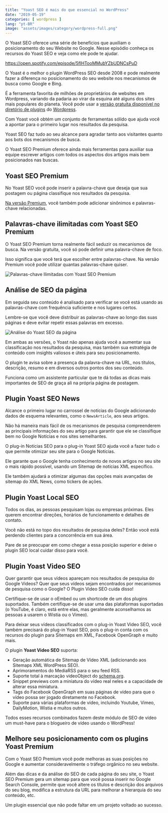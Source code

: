 ```yaml
---
title: "Yoast SEO é mais do que essencial no WordPress"
date: "2019-05-19"
categories: [ wordpress ]
lang: "pt-BR"
image: "assets/images/category/wordpress-full.png"
---
```


O Yoast SEO oferece uma série de benefícios que auxiliam o posicionamento do seu Website no Google. Nesse episódio conheça os recursos do Yoast SEO e veja como ele pode te ajudar.

https://open.spotify.com/episode/5flHTooMMubYZbUDNCsPuD

O Yoast é o melhor o plugin WordPress SEO desde 2008 e pode realmente fazer a diferença no posicionamento do seu website nos mecanismos de busca como Google e Bing.

É a ferramenta favorita de milhões de proprietários de websites em Wordpress, variando da padaria ao virar da esquina até alguns dos sites mais populares do planeta. Você pode usar a [versão gratuita disponível no diretório de plugins](https://br.wordpress.org/plugins/wordpress-seo/) do [Wordpress](https://www.luizeof.com.br/br/wordpress/).

Com Yoast você obtém um conjunto de ferramentas sólido que ajuda você a apontar para o primeiro lugar nos resultados da pesquisa.

Yoast SEO faz tudo ao seu alcance para agradar tanto aos visitantes quanto aos bots dos mecanismos de busca.

O Yoast SEO Premium oferece ainda mais ferramentas para auxiliar sua equipe escrever artigos com todos os aspectos dos artigos mais bem posicionados nas buscas.

## Yoast SEO Premium

No Yoast SEO você pode inserir a palavra-chave que deseja que sua postagem ou página classifique nos resultados da pesquisa.

[Na versão Premium](https://yoast.com/wordpress/plugins/seo/), você também pode adicionar sinônimos e palavras-chave relacionadas.

## Palavras-chave ilimitadas com Yoast SEO Premium

O Yoast SEO Premium torna realmente fácil seduzir os mecanismos de busca. Na versão gratuita, você só pode definir uma palavra-chave de foco.

Isso significa que você terá que escolher entre palavras-chave. Na versão Premium você pode utilizar quantas palavras-chave quiser.

![Palavras-chave Ilimitadas com Yoast SEO Premium](images/0_iUikEo8NO0d6WyKS.png)

## Análise de SEO da página

Em seguida seu conteúdo é analisado para verificar se você está usando as palavras-chave com frequência suficiente e nos lugares certos.

Lembre-se que você deve distribuir as palavras-chave ao longo das suas páginas e deve evitar repetir essas palavras em excesso.

![Análise do Yoast SEO da página](images/0_65a4LlpSgWjmC_j6.png)

Em ambas as versões, o Yoast não apenas ajuda você a aumentar sua classificação nos resultados da pesquisa, mas também sua estratégia de conteúdo com insights valiosos e úteis para seu posicionamento.

O plugin te avisa sobre a presença da palavra-chave na URL, nos títulos, descrição, resumo e em diversos outros pontos dos seu conteúdo.

Funciona como um assistente particular que te dá todas as dicas mais importantes de SEO de graça ali na própria página de postagem.

## Plugin Yoast SEO News

Alcance o primeiro lugar no carrossel de notícias do Google adicionando dados de esquema relevantes, como o `NewsArticle`, aos seus artigos.

Não há maneira mais fácil de os mecanismos de pesquisa compreenderem as principais informações do seu artigo para garantir que ele se classifique bem no Google Notícias e nos sites semelhantes.

O plug-in Notícias SEO para o plug-in Yoast SEO ajuda você a fazer tudo o que permite otimizar seu site para o Google Notícias.

Ele garante que o Google tenha conhecimento de novos artigos no seu site o mais rápido possível, usando um Sitemap de notícias XML específico.

Ele também ajudará a otimizar algumas das opções mais avançadas de sitemap do XML News, como tickers de ações.

## Plugin Yoast Local SEO

Todos os dias, as pessoas pesquisam lojas ou empresas próximas. Eles querem encontrar direções, horários de funcionamento e detalhes de contato.

Você não está no topo dos resultados de pesquisa deles? Então você está perdendo clientes para a concorrência em sua área.

Pare de se preocupar em como chegar a essa posição superior e deixe o plugin SEO local cuidar disso para você.

## Plugin Yoast Video SEO

Quer garantir que seus vídeos apareçam nos resultados de pesquisa do Google Videos? Quer que seus vídeos sejam encontrados por mecanismos de pesquisa como o Google? O Plugin Video SEO cuida disso!

Certifique-se de usar o oEmbed ou um shortcode de um dos plugins suportados. Também certifique-se de usar uma das plataformas suportadas (o YouTube, é claro, está entre elas, mas geralmente aconselhamos as pessoas a usarem o Wistia ou o Vimeo).

Para deixar seus vídeos classificados com o plug-in Yoast Video SEO, você também precisará do plug-in Yoast SEO, pois o plug-in conta com os recursos do plugin para Sitemaps em XML, Facebook OpenGraph e muito mais.

O plugin **Yoast Video SEO** suporta:

- Geração automática de Sitemap de Vídeo XML (adicionando aos Sitemaps XML WordPress SEO).
- Aprimoramentos do MediaRSS para o seu feed RSS.
- Suporte total à marcação videoObject do [schema.org](https://schema.org/).
- Snippet previews com a miniatura do vídeo real neles e a capacidade de alterar essa miniatura.
- Tags do Facebook OpenGraph em suas páginas de vídeo para que o vídeo possa ser jogado diretamente no Facebook.
- Suporte para várias plataformas de vídeo, incluindo Youtube, Vimeo, DailyMotion, Wistia e muitos outros.

Todos esses recursos combinados fazem deste módulo de SEO de vídeo um must-have para o blogueiro de vídeo usando o WordPress!

## Melhore seu posicionamento com os plugins Yoast Premium

Com o Yoast SEO Premium você pode melhoras as suas posições no Google e aumentar consideravelmente o tráfego orgânico no seu website.

Além das dicas e da análise do SEO de cada página do seu site, o Yoast SEO Premium gera um sitemap para que você possa inserir no Google Search Console, permite que você altere os títulos e descrição dos arquivos do seu blog, modifica a estrutura da URL para melhorar a hierarquia do seu conteúdo, etc.

Um plugin essencial que não pode faltar em um projeto voltado ao sucesso.
